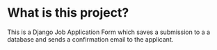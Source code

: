 # What is this project?
This is a Django Job Application Form which saves a submission to a a database and sends a confirmation email to the applicant.
